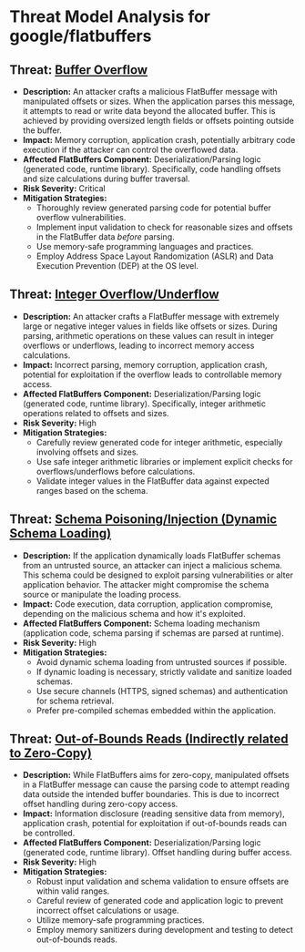 # Threat Model Analysis for google/flatbuffers

## Threat: [Buffer Overflow](./threats/buffer_overflow.md)

*   **Description:** An attacker crafts a malicious FlatBuffer message with manipulated offsets or sizes. When the application parses this message, it attempts to read or write data beyond the allocated buffer. This is achieved by providing oversized length fields or offsets pointing outside the buffer.
*   **Impact:** Memory corruption, application crash, potentially arbitrary code execution if the attacker can control the overflowed data.
*   **Affected FlatBuffers Component:** Deserialization/Parsing logic (generated code, runtime library). Specifically, code handling offsets and size calculations during buffer traversal.
*   **Risk Severity:** Critical
*   **Mitigation Strategies:**
    *   Thoroughly review generated parsing code for potential buffer overflow vulnerabilities.
    *   Implement input validation to check for reasonable sizes and offsets in the FlatBuffer data *before* parsing.
    *   Use memory-safe programming languages and practices.
    *   Employ Address Space Layout Randomization (ASLR) and Data Execution Prevention (DEP) at the OS level.

## Threat: [Integer Overflow/Underflow](./threats/integer_overflowunderflow.md)

*   **Description:** An attacker crafts a FlatBuffer message with extremely large or negative integer values in fields like offsets or sizes. During parsing, arithmetic operations on these values can result in integer overflows or underflows, leading to incorrect memory access calculations.
*   **Impact:** Incorrect parsing, memory corruption, application crash, potential for exploitation if the overflow leads to controllable memory access.
*   **Affected FlatBuffers Component:** Deserialization/Parsing logic (generated code, runtime library). Specifically, integer arithmetic operations related to offsets and sizes.
*   **Risk Severity:** High
*   **Mitigation Strategies:**
    *   Carefully review generated code for integer arithmetic, especially involving offsets and sizes.
    *   Use safe integer arithmetic libraries or implement explicit checks for overflows/underflows before calculations.
    *   Validate integer values in the FlatBuffer data against expected ranges based on the schema.

## Threat: [Schema Poisoning/Injection (Dynamic Schema Loading)](./threats/schema_poisoninginjection__dynamic_schema_loading_.md)

*   **Description:** If the application dynamically loads FlatBuffer schemas from an untrusted source, an attacker can inject a malicious schema. This schema could be designed to exploit parsing vulnerabilities or alter application behavior. The attacker might compromise the schema source or manipulate the loading process.
*   **Impact:** Code execution, data corruption, application compromise, depending on the malicious schema and how it's exploited.
*   **Affected FlatBuffers Component:** Schema loading mechanism (application code, schema parsing if schemas are parsed at runtime).
*   **Risk Severity:** High
*   **Mitigation Strategies:**
    *   Avoid dynamic schema loading from untrusted sources if possible.
    *   If dynamic loading is necessary, strictly validate and sanitize loaded schemas.
    *   Use secure channels (HTTPS, signed schemas) and authentication for schema retrieval.
    *   Prefer pre-compiled schemas embedded within the application.

## Threat: [Out-of-Bounds Reads (Indirectly related to Zero-Copy)](./threats/out-of-bounds_reads__indirectly_related_to_zero-copy_.md)

*   **Description:**  While FlatBuffers aims for zero-copy, manipulated offsets in a FlatBuffer message can cause the parsing code to attempt reading data outside the intended buffer boundaries. This is due to incorrect offset handling during zero-copy access.
*   **Impact:** Information disclosure (reading sensitive data from memory), application crash, potential for exploitation if out-of-bounds reads can be controlled.
*   **Affected FlatBuffers Component:** Deserialization/Parsing logic (generated code, runtime library). Offset handling during buffer access.
*   **Risk Severity:** High
*   **Mitigation Strategies:**
    *   Robust input validation and schema validation to ensure offsets are within valid ranges.
    *   Careful review of generated code and application logic to prevent incorrect offset calculations or usage.
    *   Utilize memory-safe programming practices.
    *   Employ memory sanitizers during development and testing to detect out-of-bounds reads.

